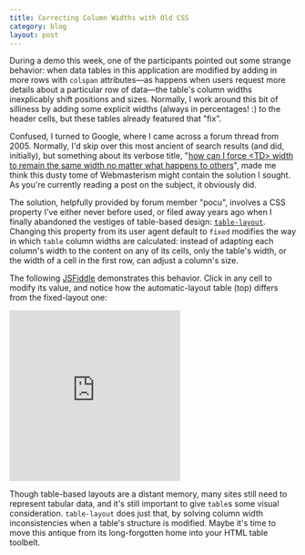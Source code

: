 ```yaml
---
title: Correcting Column Widths with Old CSS
category: blog
layout: post
---
```


During a demo this week, one of the participants pointed out some strange behavior: when data tables in this application are modified by adding in more rows with `colspan` attributes—as happens when users request more details about a particular row of data—the table's column widths inexplicably shift positions and sizes. Normally, I work around this bit of silliness by adding some explicit widths (always in percentages! :) to the header cells, but these tables already featured that "fix".

Confused, I turned to Google, where I came across a forum thread from 2005. Normally, I'd skip over this most ancient of search results (and did, initially), but something about its verbose title, "[how can I force &lt;TD> width to remain the same width no matter what happens to others][1]", made me think this dusty tome of Webmasterism might contain the solution I sought. As you're currently reading a post on the subject, it obviously did.

The solution, helpfully provided by forum member "pocu", involves a CSS property I've either never before used, or filed away years ago when I finally abandoned the vestiges of table-based design: [`table-layout`][2]. Changing this property from its user agent default to `fixed` modifies the way in which `table` column widths are calculated: instead of adapting each column's width to the content on any of its cells, only the table's width, or the width of a cell in the first row, can adjust a column's size.

The following [JSFiddle][3] demonstrates this behavior. Click in any cell to modify its value, and notice how the automatic-layout table (top) differs from the fixed-layout one:

<iframe src="http://jsfiddle.net/TimGThomas/D3eYK/15/embedded/result,html,css" style="height:300px" allowfullscreen="allowfullscreen" frameborder="0">.</iframe>

Though table-based layouts are a distant memory, many sites still need to represent tabular data, and it's still important to give `table`s some visual consideration. `table-layout` does just that, by solving column width inconsistencies when a table's structure is modified. Maybe it's time to move this antique from its long-forgotten home into your HTML table toolbelt.

[1]: http://www.sitepoint.com/forums/showthread.php?246456-how-can-I-force-lt-TD-gt-width-to-remain-the-same-width-no-matter-what-happens-to-others
[2]: https://developer.mozilla.org/en-US/docs/CSS/table-layout
[3]: http://jsfiddle.net/TimGThomas/D3eYK/